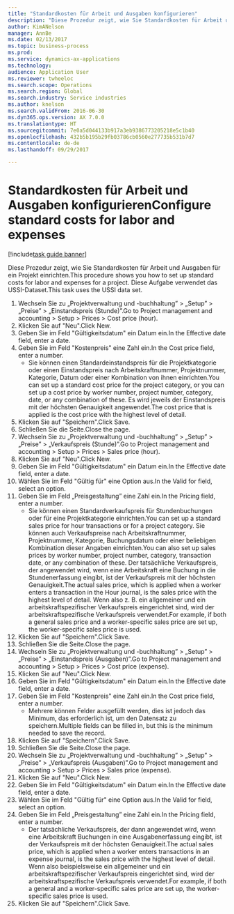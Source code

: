 ```yaml
--- 
title: "Standardkosten für Arbeit und Ausgaben konfigurieren"
description: "Diese Prozedur zeigt, wie Sie Standardkosten für Arbeit und Ausgaben für ein Projekt einrichten."
author: KimANelson
manager: AnnBe
ms.date: 02/13/2017
ms.topic: business-process
ms.prod: 
ms.service: dynamics-ax-applications
ms.technology: 
audience: Application User
ms.reviewer: twheeloc
ms.search.scope: Operations
ms.search.region: Global
ms.search.industry: Service industries
ms.author: knelson
ms.search.validFrom: 2016-06-30
ms.dyn365.ops.version: AX 7.0.0
ms.translationtype: HT
ms.sourcegitcommit: 7e0a5d044133b917a3eb9386773205218e5c1b40
ms.openlocfilehash: 432b5b195b29fb03786cb0560e277735b531b7d7
ms.contentlocale: de-de
ms.lasthandoff: 09/29/2017

---
```

# <a name="configure-standard-costs-for-labor-and-expenses"></a><span data-ttu-id="89345-103">Standardkosten für Arbeit und Ausgaben konfigurieren</span><span class="sxs-lookup"><span data-stu-id="89345-103">Configure standard costs for labor and expenses</span></span>

[!include[task guide banner](../../includes/task-guide-banner.md)]

<span data-ttu-id="89345-104">Diese Prozedur zeigt, wie Sie Standardkosten für Arbeit und Ausgaben für ein Projekt einrichten.</span><span class="sxs-lookup"><span data-stu-id="89345-104">This procedure shows you how to set up standard costs for labor and expenses for a project.</span></span> <span data-ttu-id="89345-105">Diese Aufgabe verwendet das USSI-Dataset.</span><span class="sxs-lookup"><span data-stu-id="89345-105">This task uses the USSI data set.</span></span>

1. <span data-ttu-id="89345-106">Wechseln Sie zu „Projektverwaltung und -buchhaltung” > „Setup” > „Preise” > „Einstandspreis (Stunde)”.</span><span class="sxs-lookup"><span data-stu-id="89345-106">Go to Project management and accounting > Setup > Prices > Cost price (hour).</span></span>
2. <span data-ttu-id="89345-107">Klicken Sie auf "Neu".</span><span class="sxs-lookup"><span data-stu-id="89345-107">Click New.</span></span>
3. <span data-ttu-id="89345-108">Geben Sie im Feld "Gültigkeitsdatum" ein Datum ein.</span><span class="sxs-lookup"><span data-stu-id="89345-108">In the Effective date field, enter a date.</span></span>
4. <span data-ttu-id="89345-109">Geben Sie im Feld "Kostenpreis" eine Zahl ein.</span><span class="sxs-lookup"><span data-stu-id="89345-109">In the Cost price field, enter a number.</span></span>
    * <span data-ttu-id="89345-110">Sie können einen Standardeinstandspreis für die Projektkategorie oder einen Einstandspreis nach Arbeitskraftnummer, Projektnummer, Kategorie, Datum oder einer Kombination von ihnen einrichten.</span><span class="sxs-lookup"><span data-stu-id="89345-110">You can set up a standard cost price for the project category, or you can set up a cost price by worker number, project number, category, date, or any combination of these.</span></span> <span data-ttu-id="89345-111">Es wird jeweils der Einstandspreis mit der höchsten Genauigkeit angewendet.</span><span class="sxs-lookup"><span data-stu-id="89345-111">The cost price that is applied is the cost price with the highest level of detail.</span></span>  
5. <span data-ttu-id="89345-112">Klicken Sie auf "Speichern".</span><span class="sxs-lookup"><span data-stu-id="89345-112">Click Save.</span></span>
6. <span data-ttu-id="89345-113">Schließen Sie die Seite.</span><span class="sxs-lookup"><span data-stu-id="89345-113">Close the page.</span></span>
7. <span data-ttu-id="89345-114">Wechseln Sie zu „Projektverwaltung und -buchhaltung” > „Setup” > „Preise” > „Verkaufspreis (Stunde)”.</span><span class="sxs-lookup"><span data-stu-id="89345-114">Go to Project management and accounting > Setup > Prices > Sales price (hour).</span></span>
8. <span data-ttu-id="89345-115">Klicken Sie auf "Neu".</span><span class="sxs-lookup"><span data-stu-id="89345-115">Click New.</span></span>
9. <span data-ttu-id="89345-116">Geben Sie im Feld "Gültigkeitsdatum" ein Datum ein.</span><span class="sxs-lookup"><span data-stu-id="89345-116">In the Effective date field, enter a date.</span></span>
10. <span data-ttu-id="89345-117">Wählen Sie im Feld "Gültig für" eine Option aus.</span><span class="sxs-lookup"><span data-stu-id="89345-117">In the Valid for field, select an option.</span></span>
11. <span data-ttu-id="89345-118">Geben Sie im Feld „Preisgestaltung” eine Zahl ein.</span><span class="sxs-lookup"><span data-stu-id="89345-118">In the Pricing field, enter a number.</span></span>
    * <span data-ttu-id="89345-119">Sie können einen Standardverkaufspreis für Stundenbuchungen oder für eine Projektkategorie einrichten.</span><span class="sxs-lookup"><span data-stu-id="89345-119">You can set up a standard sales price for hour transactions or for a project category.</span></span> <span data-ttu-id="89345-120">Sie können auch Verkaufspreise nach Arbeitskraftnummer, Projektnummer, Kategorie, Buchungsdatum oder einer beliebigen Kombination dieser Angaben einrichten.</span><span class="sxs-lookup"><span data-stu-id="89345-120">You can also set up sales prices by worker number, project number, category, transaction date, or any combination of these.</span></span> <span data-ttu-id="89345-121">Der tatsächliche Verkaufspreis, der angewendet wird, wenn eine Arbeitskraft eine Buchung in die Stundenerfassung eingibt, ist der Verkaufspreis mit der höchsten Genauigkeit.</span><span class="sxs-lookup"><span data-stu-id="89345-121">The actual sales price, which is applied when a worker enters a transaction in the Hour journal, is the sales price with the highest level of detail.</span></span> <span data-ttu-id="89345-122">Wenn also z. B. ein allgemeiner und ein arbeitskraftspezifischer Verkaufspreis eingerichtet sind, wird der arbeitskraftspezifische Verkaufspreis verwendet.</span><span class="sxs-lookup"><span data-stu-id="89345-122">For example, if both a general sales price and a worker-specific sales price are set up, the worker-specific sales price is used.</span></span>  
12. <span data-ttu-id="89345-123">Klicken Sie auf "Speichern".</span><span class="sxs-lookup"><span data-stu-id="89345-123">Click Save.</span></span>
13. <span data-ttu-id="89345-124">Schließen Sie die Seite.</span><span class="sxs-lookup"><span data-stu-id="89345-124">Close the page.</span></span>
14. <span data-ttu-id="89345-125">Wechseln Sie zu „Projektverwaltung und -buchhaltung” > „Setup” > „Preise” > „Einstandspreis (Ausgaben)”.</span><span class="sxs-lookup"><span data-stu-id="89345-125">Go to Project management and accounting > Setup > Prices > Cost price (expense).</span></span>
15. <span data-ttu-id="89345-126">Klicken Sie auf "Neu".</span><span class="sxs-lookup"><span data-stu-id="89345-126">Click New.</span></span>
16. <span data-ttu-id="89345-127">Geben Sie im Feld "Gültigkeitsdatum" ein Datum ein.</span><span class="sxs-lookup"><span data-stu-id="89345-127">In the Effective date field, enter a date.</span></span>
17. <span data-ttu-id="89345-128">Geben Sie im Feld "Kostenpreis" eine Zahl ein.</span><span class="sxs-lookup"><span data-stu-id="89345-128">In the Cost price field, enter a number.</span></span>
    * <span data-ttu-id="89345-129">Mehrere können Felder ausgefüllt werden, dies ist jedoch das Minimum, das erforderlich ist, um den Datensatz zu speichern.</span><span class="sxs-lookup"><span data-stu-id="89345-129">Multiple fields can be filled in, but this is the minimum needed to save the record.</span></span>  
18. <span data-ttu-id="89345-130">Klicken Sie auf "Speichern".</span><span class="sxs-lookup"><span data-stu-id="89345-130">Click Save.</span></span>
19. <span data-ttu-id="89345-131">Schließen Sie die Seite.</span><span class="sxs-lookup"><span data-stu-id="89345-131">Close the page.</span></span>
20. <span data-ttu-id="89345-132">Wechseln Sie zu „Projektverwaltung und -buchhaltung” > „Setup” > „Preise” > „Verkaufspreis (Ausgaben)”.</span><span class="sxs-lookup"><span data-stu-id="89345-132">Go to Project management and accounting > Setup > Prices > Sales price (expense).</span></span>
21. <span data-ttu-id="89345-133">Klicken Sie auf "Neu".</span><span class="sxs-lookup"><span data-stu-id="89345-133">Click New.</span></span>
22. <span data-ttu-id="89345-134">Geben Sie im Feld "Gültigkeitsdatum" ein Datum ein.</span><span class="sxs-lookup"><span data-stu-id="89345-134">In the Effective date field, enter a date.</span></span>
23. <span data-ttu-id="89345-135">Wählen Sie im Feld "Gültig für" eine Option aus.</span><span class="sxs-lookup"><span data-stu-id="89345-135">In the Valid for field, select an option.</span></span>
24. <span data-ttu-id="89345-136">Geben Sie im Feld „Preisgestaltung” eine Zahl ein.</span><span class="sxs-lookup"><span data-stu-id="89345-136">In the Pricing field, enter a number.</span></span>
    * <span data-ttu-id="89345-137">Der tatsächliche Verkaufspreis, der dann angewendet wird, wenn eine Arbeitskraft Buchungen in eine Ausgabenerfassung eingibt, ist der Verkaufspreis mit der höchsten Genauigkeit.</span><span class="sxs-lookup"><span data-stu-id="89345-137">The actual sales price, which is applied when a worker enters transactions in an expense journal, is the sales price with the highest level of detail.</span></span> <span data-ttu-id="89345-138">Wenn also beispielsweise ein allgemeiner und ein arbeitskraftspezifischer Verkaufspreis eingerichtet sind, wird der arbeitskraftspezifische Verkaufspreis verwendet.</span><span class="sxs-lookup"><span data-stu-id="89345-138">For example, if both a general and a worker-specific sales price are set up, the worker-specific sales price is used.</span></span>  
25. <span data-ttu-id="89345-139">Klicken Sie auf "Speichern".</span><span class="sxs-lookup"><span data-stu-id="89345-139">Click Save.</span></span>


